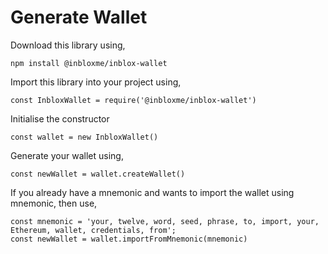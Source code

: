 # Generate Wallet

Download this library using,

```npm install @inbloxme/inblox-wallet```

Import this library into your project using,

```const InbloxWallet = require('@inbloxme/inblox-wallet')```

Initialise the constructor

```const wallet = new InbloxWallet()```

Generate your wallet using,

```const newWallet = wallet.createWallet()```

If you already have a mnemonic and wants to import the wallet using mnemonic, then use,

```
const mnemonic = 'your, twelve, word, seed, phrase, to, import, your, Ethereum, wallet, credentials, from';
const newWallet = wallet.importFromMnemonic(mnemonic)
```
